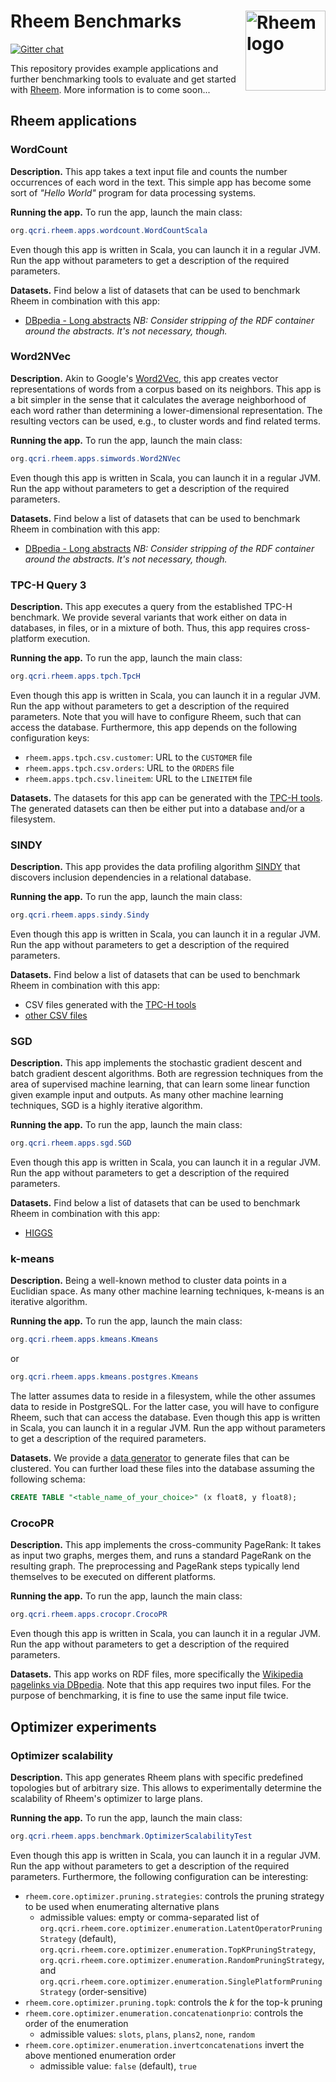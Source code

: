 # Rheem Benchmarks <img align="right" width="128px" src="http://da.qcri.org/rheem/images/rheem.png" alt="Rheem logo">

[![Gitter chat](https://badges.gitter.im/rheem-ecosystem/Lobby.png)](https://gitter.im/rheem-ecosystem/Lobby)

This repository provides example applications and further benchmarking tools to evaluate and get started with [Rheem](http://da.qcri.org/rheem/). More information is to come soon...

## Rheem applications

### WordCount

**Description.** This app takes a text input file and counts the number occurrences of each word in the text. This simple app has become some sort of _"Hello World"_ program for data processing systems.

**Running the app.** To run the app, launch the main class:
```java
org.qcri.rheem.apps.wordcount.WordCountScala
```
Even though this app is written in Scala, you can launch it in a regular JVM. Run the app without parameters to get a description of the required parameters.

**Datasets.** Find below a list of datasets that can be used to benchmark Rheem in combination with this app:
* [DBpedia - Long abstracts](http://wiki.dbpedia.org/Downloads2015-10) _NB: Consider stripping of the RDF container around the abstracts. It's not necessary, though._

### Word2NVec

**Description.** Akin to Google's [Word2Vec](https://arxiv.org/abs/1301.3781), this app creates vector representations of words from a corpus based on its neighbors. This app is a bit simpler in the sense that it calculates the average neighborhood of each word rather than determining a lower-dimensional representation. The resulting vectors can be used, e.g., to cluster words and find related terms.

**Running the app.** To run the app, launch the main class:
```java
org.qcri.rheem.apps.simwords.Word2NVec
```
Even though this app is written in Scala, you can launch it in a regular JVM. Run the app without parameters to get a description of the required parameters.

**Datasets.** Find below a list of datasets that can be used to benchmark Rheem in combination with this app:
* [DBpedia - Long abstracts](http://wiki.dbpedia.org/Downloads2015-10) _NB: Consider stripping of the RDF container around the abstracts. It's not necessary, though._

### TPC-H Query 3

**Description.** This app executes a query from the established TPC-H benchmark. We provide several variants that work either on data in databases, in files, or in a mixture of both. Thus, this app requires cross-platform execution.

**Running the app.** To run the app, launch the main class:
```java
org.qcri.rheem.apps.tpch.TpcH
```
Even though this app is written in Scala, you can launch it in a regular JVM. Run the app without parameters to get a description of the required parameters. Note that you will have to configure Rheem, such that can access the database. Furthermore, this app depends on the following configuration keys:
* `rheem.apps.tpch.csv.customer`: URL to the `CUSTOMER` file
* `rheem.apps.tpch.csv.orders`: URL to the `ORDERS` file
* `rheem.apps.tpch.csv.lineitem`: URL to the `LINEITEM` file

**Datasets.** The datasets for this app can be generated with the [TPC-H tools](http://www.tpc.org/tpch/). The generated datasets can then be either put into a database and/or a filesystem.

### SINDY

**Description.** This app provides the data profiling algorithm [SINDY](https://subs.emis.de/LNI/Proceedings/Proceedings241/article24.html) that discovers inclusion dependencies in a relational database.

**Running the app.** To run the app, launch the main class:
```java
org.qcri.rheem.apps.sindy.Sindy
```
Even though this app is written in Scala, you can launch it in a regular JVM. Run the app without parameters to get a description of the required parameters.

**Datasets.** Find below a list of datasets that can be used to benchmark Rheem in combination with this app:
* CSV files generated with the [TPC-H tools](http://www.tpc.org/tpch/)
* [other CSV files](https://hpi.de/naumann/projects/repeatability/data-profiling/metanome-ind-algorithms.html)

### SGD

**Description.** This app implements the stochastic gradient descent and batch gradient descent algorithms. Both are regression techniques from the area of supervised machine learning, that can learn some linear function given example input and outputs. As many other machine learning techniques, SGD is a highly iterative algorithm.

**Running the app.** To run the app, launch the main class:
```java
org.qcri.rheem.apps.sgd.SGD
```
Even though this app is written in Scala, you can launch it in a regular JVM. Run the app without parameters to get a description of the required parameters.

**Datasets.** Find below a list of datasets that can be used to benchmark Rheem in combination with this app:
* [HIGGS](https://archive.ics.uci.edu/ml/datasets/HIGGS)

### k-means

**Description.** Being a well-known method to cluster data points in a Euclidian space. As many other machine learning techniques, k-means is an iterative algorithm.

**Running the app.** To run the app, launch the main class:
```java
org.qcri.rheem.apps.kmeans.Kmeans
```
or
```java
org.qcri.rheem.apps.kmeans.postgres.Kmeans
```
The latter assumes data to reside in a filesystem, while the other assumes data to reside in PostgreSQL. For the latter case, you will have to configure Rheem, such that can access the database.
Even though this app is written in Scala, you can launch it in a regular JVM. Run the app without parameters to get a description of the required parameters.

**Datasets.** We provide a [data generator](https://github.com/rheem-ecosystem/rheem-benchmark/blob/master/src/test/resources/kmeans-datagenerator.py) to generate files that can be clustered. You can further load these files into the database assuming the following schema:
```sql
CREATE TABLE "<table_name_of_your_choice>" (x float8, y float8);
```

### CrocoPR

**Description.** This app implements the cross-community PageRank: It takes as input two graphs, merges them, and runs a standard PageRank on the resulting graph. The preprocessing and PageRank steps typically lend themselves to be executed on different platforms.

**Running the app.** To run the app, launch the main class:
```java
org.qcri.rheem.apps.crocopr.CrocoPR
```
Even though this app is written in Scala, you can launch it in a regular JVM. Run the app without parameters to get a description of the required parameters.

**Datasets.** This app works on RDF files, more specifically the [Wikipedia pagelinks via DBpedia](http://wiki.dbpedia.org/Downloads2015-10). Note that this app requires two input files. For the purpose of benchmarking, it is fine to use the same input file twice.

## Optimizer experiments

### Optimizer scalability

**Description.** This app generates Rheem plans with specific predefined topologies but of arbitrary size. This allows to experimentally determine the scalability of Rheem's optimizer to large plans.

**Running the app.** To run the app, launch the main class:
```java
org.qcri.rheem.apps.benchmark.OptimizerScalabilityTest
```
Even though this app is written in Scala, you can launch it in a regular JVM. Run the app without parameters to get a description of the required parameters. Furthermore, the following configuration can be interesting:
- `rheem.core.optimizer.pruning.strategies`: controls the pruning strategy to be used when enumerating alternative plans
  - admissible values: empty or comma-separated list of `org.qcri.rheem.core.optimizer.enumeration.LatentOperatorPruningStrategy` (default), `org.qcri.rheem.core.optimizer.enumeration.TopKPruningStrategy`, `org.qcri.rheem.core.optimizer.enumeration.RandomPruningStrategy`, and `org.qcri.rheem.core.optimizer.enumeration.SinglePlatformPruningStrategy` (order-sensitive)
- `rheem.core.optimizer.pruning.topk`: controls the _k_ for the top-k pruning
- `rheem.core.optimizer.enumeration.concatenationprio`: controls the order of the enumeration
  - admissible values: `slots`, `plans`, `plans2`, `none`, `random`
- `rheem.core.optimizer.enumeration.invertconcatenations` invert the above mentioned enumeration order
  - admissible value: `false` (default), `true`
  
